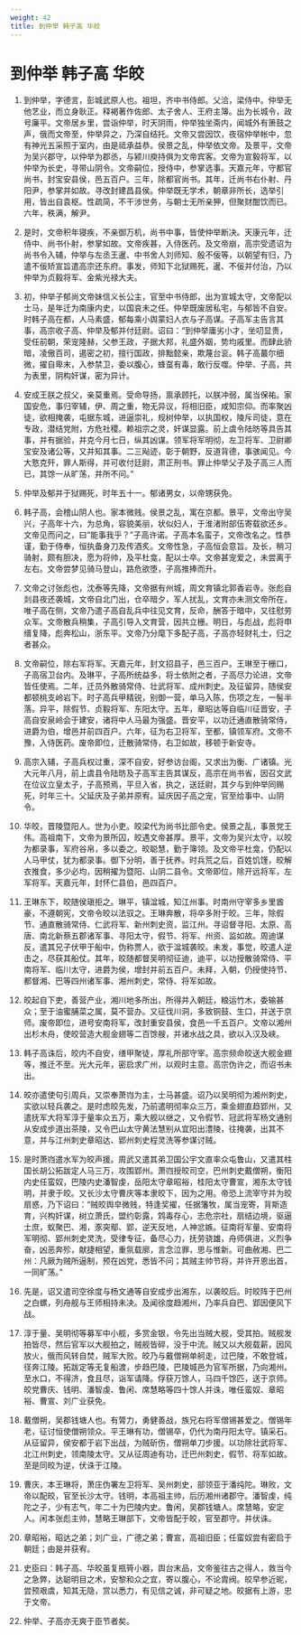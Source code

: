 ```yaml
---
weight: 42
title: 到仲举 韩子高 华皎
---
```


# 到仲举 韩子高 华皎

1. <span id="到仲举_韩子高_华皎-1"></span>
到仲举，字德言，彭城武原人也。祖坦，齐中书侍郎。父洽，梁侍中。仲举无他艺业，而立身耿正。释褐著作佐郎、太子舍人、王府主簿。出为长城令，政号廉平。文帝居乡里，尝诣仲举，时天阴雨，仲举独坐斋内，闻城外有箫鼓之声，俄而文帝至，仲举异之，乃深自结托。文帝又尝因饮，夜宿仲举帐中，忽有神光五采照于室内，由是祗承益恭。侯景之乱，仲举依文帝。及景平，文帝为吴兴郡守，以仲举为郡丞，与颍川庾持俱为文帝宾客。文帝为宣毅将军，以仲举为长史，寻带山阴令。文帝嗣位，授侍中，参掌选事。天嘉元年，守都官尚书，封宝安县侯，邑五百户。三年，除都官尚书。其年，迁尚书右仆射、丹阳尹，参掌并如故。寻改封建昌县侯。仲举既无学术，朝章非所长，选举引用，皆出自袁枢。性疏简，不干涉世务，与朝士无所亲狎，但聚财酣饮而已。六年，秩满，解尹。

2. <span id="到仲举_韩子高_华皎-2"></span>
是时，文帝积年寝疾，不亲御万机，尚书中事，皆使仲举断决。天康元年，迁侍中、尚书仆射，参掌如故。文帝疾甚，入侍医药。及文帝崩，高宗受遗诏为尚书令入辅，仲举与左丞王暹、中书舍人刘师知、殷不佞等，以朝望有归，乃遣不佞矫宣旨遣高宗还东府。事发，师知下北狱赐死，暹、不佞并付治，乃以仲举为贞毅将军、金紫光禄大夫。

3. <span id="到仲举_韩子高_华皎-3"></span>
初，仲举子郁尚文帝妹信义长公主，官至中书侍郎，出为宣城太守，文帝配以士马，是年迁为南康内史，以国哀未之任。仲举既废居私宅，与郁皆不自安。时韩子高在都，人马素盛，郁每乘小舆蒙妇人衣与子高谋。子高军主告言其事，高宗收子高、仲举及郁并付廷尉。诏曰：“到仲举庸劣小才，坐叨显贵，受任前朝，荣宠隆赫，父参王政，子据大邦，礼盛外姻，势均戚里。而肆此骄暗，凌傲百司，遏密之初，擅行国政，排黜懿亲，欺蔑台衮。韩子高蕞尔细微，擢自卑末，入参禁卫，委以腹心，蜂虿有毒，敢行反噬。仲举、子高，共为表里，阴构奸谋，密为异计。

4. <span id="到仲举_韩子高_华皎-4"></span>
安成王朕之叔父，亲莫重焉。受命导扬，禀承顾托，以朕冲弱，属当保祐。家国安危，事归宰辅，伊、周之重，物无异议，将相旧臣，咸知宗仰。而率聚凶徒，欲相掩袭，屯据东城，进逼崇礼，规树仲举，以执国权，陵斥司徒，意在专政，潜结党附，方危社稷。赖祖宗之灵，奸谋显露。前上虞令陆昉等具告其事，并有据验，并克今月七日，纵其凶谋。领军将军明彻，左卫将军、卫尉卿宝安及诸公等，又并知其事。二三飐迹，彰于朝野，反道背德，事骇闻见。今大憝克歼，罪人斯得，并可收付廷尉，肃正刑书。罪止仲举父子及子高三人而已，其馀一从旷荡，并所不问。”

5. <span id="到仲举_韩子高_华皎-5"></span>
仲举及郁并于狱赐死，时年五十一。郁诸男女，以帝甥获免。

6. <span id="到仲举_韩子高_华皎-6"></span>
韩子高，会稽山阴人也。家本微贱。侯景之乱，寓在京都。景平，文帝出守吴兴，子高年十六，为总角，容貌美丽，状似妇人，于淮渚附部伍寄载欲还乡。文帝见而问之，曰“能事我乎？”子高许诺。子高本名蛮子，文帝改名之。性恭谨，勤于侍奉，恒执备身刀及传酒炙。文帝性急，子高恒会意旨。及长，稍习骑射，颇有胆决，愿为将帅，及平杜龛，配以士卒。文帝甚宠爱之，未尝离于左右。文帝尝梦见骑马登山，路危欲堕，子高推捧而升。

7. <span id="到仲举_韩子高_华皎-7"></span>
文帝之讨张彪也，沈泰等先降，文帝据有州城，周文育镇北郭香岩寺。张彪自剡县夜还袭城，文帝自北门出，仓卒暗夕，军人扰乱，文育亦未测文帝所在，唯子高在侧，文帝乃遣子高自乱兵中往见文育，反命，酬答于暗中，又往慰劳众军。文帝散兵稍集，子高引导入文育营，因共立栅。明日，与彪战，彪将申缙复降，彪奔松山，浙东平。文帝乃分麾下多配子高，子高亦轻财礼士，归之者甚众。

8. <span id="到仲举_韩子高_华皎-8"></span>
文帝嗣位，除右军将军。天嘉元年，封文招县子，邑三百户。王琳至于栅口，子高宿卫台内。及琳平，子高所统益多，将士依附之者，子高尽力论进，文帝皆任使焉。二年，迁员外散骑常侍、壮武将军、成州刺史。及征留异，随侯安都顿桃支岭岩下。时子高兵甲精锐，别御一营，单马入陈，伤项之左，一髻半落。异平，除假节、贞毅将军、东阳太守。五年，章昭达等自临川征晋安，子高自安泉岭会于建安，诸将中人马最为强盛。晋安平，以功迁通直散骑常侍，进爵为伯，增邑并前四百户。六年，征为右卫将军，至都，镇领军府。文帝不豫，入侍医药。废帝即位，迁散骑常侍，右卫如故，移顿于新安寺。

9. <span id="到仲举_韩子高_华皎-9"></span>
高宗入辅，子高兵权过重，深不自安，好参访台阁，又求出为衡、广诸镇。光大元年八月，前上虞县令陆昉及子高军主告其谋反，高宗在尚书省，因召文武在位议立皇太子，子高预焉，平旦入省，执之，送廷尉，其夕与到仲举同赐死，时年三十。父延庆及子弟并原宥。延庆因子高之宠，官至给事中、山阴令。

10. <span id="到仲举_韩子高_华皎-10"></span>
华皎，晋陵暨阳人。世为小吏。皎梁代为尚书比部令史。侯景之乱，事景党王伟。高祖南下，文帝为景所囚，皎遇文帝甚厚。景平，文帝为吴兴太守，以皎为都录事，军府谷帛，多以委之。皎聪慧，勤于簿领。及文帝平杜龛，仍配以人马甲仗，犹为都录事。御下分明，善于抚养。时兵荒之后，百姓饥馑，皎解衣推食，多少必均，因稍擢为暨阳、山阴二县令。文帝即位，除开远将军，左军将军。天嘉元年，封怀仁县伯，邑四百户。

11. <span id="到仲举_韩子高_华皎-11"></span>
王琳东下，皎随侯瑱拒之。琳平，镇湓城，知江州事。时南州守宰多乡里酋豪，不遵朝宪，文帝令皎以法驭之。王琳奔散，将卒多附于皎。三年，除假节、通直散骑常侍、仁武将军、新州刺史资，监江州。寻诏督寻阳、太原、高唐、南北新蔡五郡诸军事、寻阳太守，假节、将军、州资、监如故。周迪谋反，遣其兄子伏甲于船中，伪称贾人，欲于湓城袭皎。未发，事觉，皎遣人逆击之，尽获其船仗。其年，皎随都督吴明彻征迪，迪平，以功授散骑常侍、平南将军、临川太守，进爵为侯，增封并前五百户。未拜，入朝，仍授使持节、都督湘、巴等四州诸军事、湘州刺史，常侍、将军如故。

12. <span id="到仲举_韩子高_华皎-12"></span>
皎起自下吏，善营产业，湘川地多所出，所得并入朝廷，粮运竹木，委输甚众；至于油蜜脯菜之属，莫不营办。又征伐川洞，多致铜鼓、生口，并送于京师。废帝即位，进号安南将军，改封重安县侯，食邑一千五百户。文帝以湘州出杉木舟，使皎营造大舰金翅等二百馀艘，并诸水战之具，欲以入汉及峡。

13. <span id="到仲举_韩子高_华皎-13"></span>
韩子高诛后，皎内不自安，缮甲聚徒，厚礼所部守宰。高宗频命皎送大舰金翅等，推迁不至。光大元年，密启求广州，以观时主意。高宗伪许之，而诏书未出。

14. <span id="到仲举_韩子高_华皎-14"></span>
皎亦遣使句引周兵，又崇奉萧岿为主，士马甚盛。诏乃以吴明彻为湘州刺史，实欲以轻兵袭之。是时虑皎先发，乃前遣明彻率众三万，乘金翅直趋郢州，又遣抚军大将军淳于量率众五万，乘大舰以继之，又令假节、冠武将军杨文通别从安成步道出茶陵，又令巴山太守黄法慧别从宜阳出澧陵，往掩袭，出其不意，并与江州刺史章昭达、郢州刺史程灵洗等参谋讨贼。

15. <span id="到仲举_韩子高_华皎-15"></span>
是时萧岿遣水军为皎声援。周武又遣其弟卫国公宇文直率众屯鲁山，又遣其柱国长胡公拓跋定人马三万，攻围郢州。萧岿授皎司空，巴州刺史戴僧朔，衡阳内史任蛮奴，巴陵内史潘智虔，岳阳太守章昭裕，桂阳太守曹宣，湘东太守钱明，并隶于皎。又长沙太守曹庆等本隶皎下，因为之用。帝恐上流宰守并为皎扇惑，乃下诏曰：“贼皎舆皁微贱，特逢奖擢，任据籓牧，属当宠寄，背斯造育，兴构奸谋，树立萧氏，盟约彰露，鸩毒存心，志危宗社，扇结边境，驱逼士庶，蚁聚巴、湘，豕突鄢、郢，逆天反地，人神忿嫉。征南将军量、安南将军明彻、郢州刺史灵洗，受律专征，备尽心力，抚劳骁雄，舟师俱进，义烈争奋，凶恶奔殄，献捷相望，重氛载廓，言念泣罪，思与惟新。可曲赦湘、巴二州：凡厥为贼所逼制，预在凶党，悉皆不问；其贼主帅节将，并许开恩出首，一同旷荡。”

16. <span id="到仲举_韩子高_华皎-16"></span>
先是，诏又遣司空徐度与杨文通等自安成步出湘东，以袭皎后。时皎阵于巴州之白螺，列舟舰与王师相持未决。及闻徐度趋湘州，乃率兵自巴、郢因便风下战。

17. <span id="到仲举_韩子高_华皎-17"></span>
淳于量、吴明彻等募军中小舰，多赏金银，令先出当贼大舰，受其拍。贼舰发拍皆尽，然后官军以大舰拍之，贼舰皆碎，没于中流。贼又以大舰载薪，因风放火，俄而风转自焚，贼军大败。皎乃与戴僧朔单舸走，过巴陵，不敢登城，径奔江陵。拓跋定等无复船渡，步趋巴陵，巴陵城邑为官军所据，乃向湘州。至水口，不得济，食且尽，诣军请降。俘获万馀人，马四千馀匹，送于京师。皎党曹庆、钱明、潘智虔、鲁闲、席慧略等四十馀人并诛，唯任蛮奴、章昭裕、曹宣、刘广业获免。

18. <span id="到仲举_韩子高_华皎-18"></span>
戴僧朔，吴郡钱塘人也。有膂力，勇健善战，族兄右将军僧锡甚爱之。僧锡年老，征讨恒使僧朔领众。平王琳有功，僧锡卒，仍代为南丹阳太守。镇采石。从征留异，侯安都于岩下出战，为贼斫伤，僧朔单刀步援。以功除壮武将军、北江州刺史，领南陵太守。又从征周迪有功，迁巴州刺史，假节、将军如故。至是同皎为逆，伏诛于江陵。

19. <span id="到仲举_韩子高_华皎-19"></span>
曹庆，本王琳将，萧庄伪署左卫将军、吴州刺史，部领亚于潘纯陀。琳败，文帝以配皎，官至长沙太守。钱明，本高祖主帅，后历湘州诸郡守。潘智虔，纯陀之子，少有志气，年二十为巴陵内史。鲁闲，吴郡钱塘人。席慧略，安定人。闲本张彪主帅，慧略王琳部下，文帝皆配于皎，官至郡守。并伏诛。

20. <span id="到仲举_韩子高_华皎-20"></span>
章昭裕，昭达之弟；刘广业，广德之弟；曹宣，高祖旧臣；任蛮奴尝有密启于朝廷；由是并获宥。

21. <span id="到仲举_韩子高_华皎-21"></span>
史臣曰：韩子高、华皎虽复瓶筲小器，舆台末品，文帝鉴往古之得人，救当今之急弊，达聪明目之术，安黎和众之宜，寄以腹心，不论胄阀。皎早参近昵，尝预艰虞，知其无隐，赏以悉力，有见信之诚，非可疑之地。皎据有上游，忠于文帝。

22. <span id="到仲举_韩子高_华皎-22"></span>
仲举、子高亦无爽于臣节者矣。
